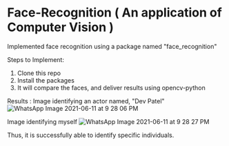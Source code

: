 # Face-Recognition ( An application of Computer Vision ) 
Implemented face recognition using a package named "face_recognition" 

Steps to Implement: 
1. Clone this repo 
2. Install the packages 
3. It will compare the faces, and deliver results using opencv-python 

Results :
Image identifying an actor named, "Dev Patel"
![WhatsApp Image 2021-06-11 at 9 28 06 PM](https://user-images.githubusercontent.com/92970332/138549285-08f5ac89-e38a-4331-ae7a-8ff2b3ea2d3a.jpeg)

Image identifying myself
![WhatsApp Image 2021-06-11 at 9 28 27 PM](https://user-images.githubusercontent.com/92970332/138549312-b29b7ff6-1ffd-4bc7-a36f-17a681e3f6a7.jpeg)

Thus, it is successfully able to identify specific individuals. 
